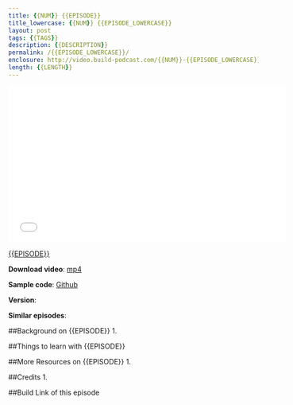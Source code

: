 ```yaml
---
title: {{NUM}} {{EPISODE}}
title_lowercase: {{NUM}} {{EPISODE_LOWERCASE}}
layout: post
tags: {{TAGS}}
description: {{DESCRIPTION}}
permalink: /{{EPISODE_LOWERCASE}}/
enclosure: http://video.build-podcast.com/{{NUM}}-{{EPISODE_LOWERCASE}}.mp4
length: {{LENGTH}}
---
```


<div id="video"><iframe width="560" height="315" src="//www.youtube.com/embed/{{YOUTUBEURL}}" frameborder="0" allowfullscreen></iframe></div>

[{{EPISODE}}](#)

<p><strong>Download video</strong>: <a href="http://video.build-podcast.com/{{NUM}}-{{EPISODE_LOWERCASE}}.mp4" download="build-podcast-{{NUM}}-{{EPISODE_LOWERCASE}}.mp4">mp4</a></p>

**Sample code**: [Github](https://github.com/sayanee/build-podcast/tree/master/{{NUM}}-{{EPISODE_LOWERCASE}})

**Version**:

**Similar episodes**:

##Background on {{EPISODE}}
1.

##Things to learn with {{EPISODE}}


##More Resources on {{EPISODE}}
1.

##Credits
1.

##Build Link of this episode
